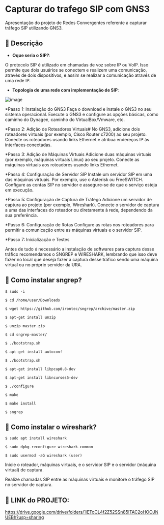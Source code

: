 # Capturar do trafego SIP com GNS3
Apresentação do projeto de Redes Convergentes referente a capturar tráfego SIP utilizando GNS3.

## :memo: Descrição
* <b>Oque seria o SIP?</b>:

O protocolo SIP é utilizado em chamadas de voz sobre IP ou VoIP. Isso permite que dois usuários se conectem e realizem uma comunicação, através de dois dispositivos, e assim se realizar a comunicação através de uma rede IP.

* <b>Topologia de uma rede com implementação de SIP</b>:

![image](https://github.com/larissalg9/Capturar-trafego-SIP-gns3-/assets/58262383/2f92713d-30c1-4e1d-a2e2-e4e30706d85e)

*Passo 1: Instalação do GNS3
Faça o download e instale o GNS3 no seu sistema operacional.
Execute o GNS3 e configure as opções básicas, como caminho do Dynagen, caminho do VirtualBox/Vmware, etc.

*Passo 2: Adição de Roteadores Virtuais#
No GNS3, adicione dois roteadores virtuais (por exemplo, Cisco Router c7200) ao seu projeto.
Conecte os roteadores usando links Ethernet e atribua endereços IP às interfaces conectadas.

*Passo 3: Adição de Máquinas Virtuais
Adicione duas máquinas virtuais (por exemplo, máquinas virtuais Linux) ao seu projeto.
Conecte as máquinas virtuais aos roteadores usando links Ethernet.

*Passo 4: Configuração de Servidor SIP
Instale um servidor SIP em uma das máquinas virtuais. Por exemplo, use o Asterisk ou FreeSWITCH.
Configure as contas SIP no servidor e assegure-se de que o serviço esteja em execução.

*Passo 5: Configuração de Captura de Tráfego
Adicione um servidor de captura ao projeto (por exemplo, Wireshark).
Conecte o servidor de captura a uma das interfaces do roteador ou diretamente à rede, dependendo da sua preferência.

*Passo 6: Configuração de Rotas
Configure as rotas nos roteadores para permitir a comunicação entre as máquinas virtuais e o servidor SIP.

*Passo 7: Inicialização e Testes

Antes de tudo é necessário a instalação de softwares para captura desse tráfico recomendamos o SNGREP e WIRESHARK, lembrando que isso deve fazer no local que deseja fazer a captura desse tráfico sendo uma máquina virtual ou no próprio servidor da URA.

## :rocket: Como instalar sngrep?

```
$ sudo -i

$ cd /home/user/Downloads

$ wget https://github.com/irontec/sngrep/archive/master.zip

$ apt-get install unzip

$ unzip master.zip

$ cd sngrep-master/

$ ./bootstrap.sh

$ apt-get install autoconf

$ ./bootstrap.sh

$ apt-get install libpcap0.8-dev

$ apt-get install libncurses5-dev

$ ./configure

$ make

$ make install

$ sngrep

```

## :rocket: Como instalar o wireshark? 

```
$ sudo apt install wireshark

$ sudo dpkg-reconfigure wireshark-common

$ sudo usermod -aG wireshark (user)
```

Inicie o roteador, máquinas virtuais, e o servidor SIP e o servidor (máquina virtual) de captura.

Realize chamadas SIP entre as máquinas virtuais e monitore o tráfego SIP no servidor de captura.

## :dart: LINK do PROJETO: 

https://drive.google.com/drive/folders/1iEToCL4f2Z52SSn85ITAC2oHOOJNUEBh?usp=sharing
